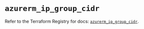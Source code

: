 # `azurerm_ip_group_cidr`

Refer to the Terraform Registry for docs: [`azurerm_ip_group_cidr`](https://registry.terraform.io/providers/hashicorp/azurerm/4.13.0/docs/resources/ip_group_cidr).
